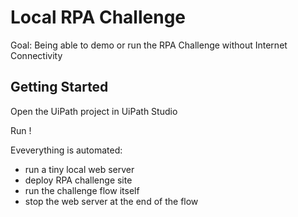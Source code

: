 # Local RPA Challenge

Goal: 
Being able to demo or run the RPA Challenge without Internet Connectivity

## Getting Started

Open the UiPath project in UiPath Studio

Run !

Eveverything is automated:
- run a tiny local web server
- deploy RPA challenge site
- run the challenge flow itself
- stop the web server at the end of the flow
